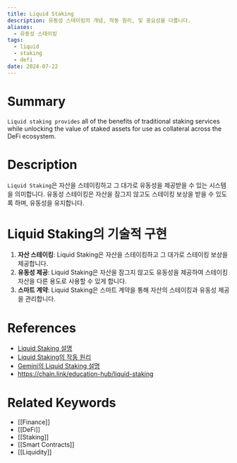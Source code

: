 ```yaml
---
title: Liquid Staking
description: 유동성 스테이킹의 개념, 작동 원리, 및 중요성을 다룹니다.
aliases:
  - 유동성 스테이킹
tags:
  - liquid
  - staking
  - defi
date: 2024-07-22
---
```

# Summary

`Liquid staking provides` all of the benefits of traditional staking services while unlocking the value of staked assets for use as collateral across the DeFi ecosystem.
# Description

`Liquid Staking`은 자산을 스테이킹하고 그 대가로 유동성을 제공받을 수 있는 시스템을 의미합니다. 유동성 스테이킹은 자산을 잠그지 않고도 스테이킹 보상을 받을 수 있도록 하며, 유동성을 유지합니다.

# Liquid Staking의 기술적 구현

1. **자산 스테이킹**: Liquid Staking은 자산을 스테이킹하고 그 대가로 스테이킹 보상을 제공합니다.
2. **유동성 제공**: Liquid Staking은 자산을 잠그지 않고도 유동성을 제공하여 스테이킹 자산을 다른 용도로 사용할 수 있게 합니다.
3. **스마트 계약**: Liquid Staking은 스마트 계약을 통해 자산의 스테이킹과 유동성 제공을 관리합니다.

# References

- [Liquid Staking 설명](https://en.wikipedia.org/wiki/Liquid_staking)
- [Liquid Staking의 작동 원리](https://www.investopedia.com/terms/l/liquid-staking.asp)
- [Gemini의 Liquid Staking 설명](https://www.gemini.com/cryptopedia/search?query=liquid-staking)
- https://chain.link/education-hub/liquid-staking
# Related Keywords

- [[Finance]]
- [[DeFi]]
- [[Staking]]
- [[Smart Contracts]]
- [[Liquidity]]

